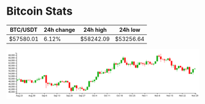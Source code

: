 # Bitcoin Stats

BTC/USDT|24h change|24h high|24h low|
|---|---|---|---|
|$57580.01|6.12%|$58242.09|$53256.64|

<img src="./chart.svg">
